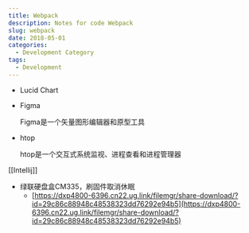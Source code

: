 ```yaml
---
title: Webpack
description: Notes for code Webpack
slug: webpack
date: 2018-05-01
categories:
  - Development Category
tags:
  - Development
---
```


- Lucid Chart
- Figma
    
    Figma是一个矢量图形编辑器和原型工具
    
- htop
    
    htop是一个交互式系统监视、进程查看和进程管理器
    

[[Intellij]]

- 绿联硬盘盒CM335，刷固件取消休眠
    - [https://dxp4800-6396.cn22.ug.link/filemgr/share-download/?id=29c86c88948c48538323dd76292e94b5](https://dxp4800-6396.cn22.ug.link/filemgr/share-download/?id=29c86c88948c48538323dd76292e94b5)
